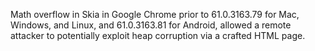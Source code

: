 Math overflow in Skia in Google Chrome prior to 61.0.3163.79 for Mac, Windows, and Linux, and 61.0.3163.81 for Android, allowed a remote attacker to potentially exploit heap corruption via a crafted HTML page.